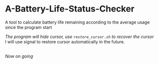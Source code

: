 # A-Battery-Life-Status-Checker
A tool to calculate battery life remaining according to the average usage since the program start

*The program will hide cursor, use `restore_cursor.sh` to recover the cursor*<br>
I will use signal to restore cursor automatically in the future.<br><br>



*Now on going*
